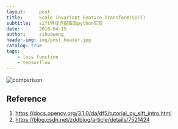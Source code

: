 ```yaml
---
layout:     post
title:      Scale Invariant Feature Transform(SIFT)
subtitle:   sift特征点提取及python实现
date:       2018-04-15
author:     zihuaweng
header-img: img/post_header.jpg
catalog: true
tags:
    - loss function
    - tensorflow
---
```



![comparison](http://zihuaweng.github.io/post_images/region_proposal/comparison.png)

## Reference
1. https://docs.opencv.org/3.1.0/da/df5/tutorial_py_sift_intro.html
2. https://blog.csdn.net/zddblog/article/details/7521424